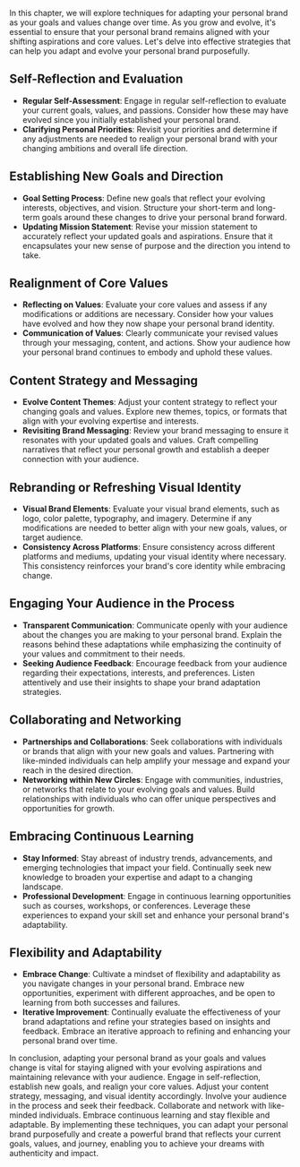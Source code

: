 
In this chapter, we will explore techniques for adapting your personal brand as your goals and values change over time. As you grow and evolve, it's essential to ensure that your personal brand remains aligned with your shifting aspirations and core values. Let's delve into effective strategies that can help you adapt and evolve your personal brand purposefully.

Self-Reflection and Evaluation
------------------------------

* **Regular Self-Assessment**: Engage in regular self-reflection to evaluate your current goals, values, and passions. Consider how these may have evolved since you initially established your personal brand.
* **Clarifying Personal Priorities**: Revisit your priorities and determine if any adjustments are needed to realign your personal brand with your changing ambitions and overall life direction.

Establishing New Goals and Direction
------------------------------------

* **Goal Setting Process**: Define new goals that reflect your evolving interests, objectives, and vision. Structure your short-term and long-term goals around these changes to drive your personal brand forward.
* **Updating Mission Statement**: Revise your mission statement to accurately reflect your updated goals and aspirations. Ensure that it encapsulates your new sense of purpose and the direction you intend to take.

Realignment of Core Values
--------------------------

* **Reflecting on Values**: Evaluate your core values and assess if any modifications or additions are necessary. Consider how your values have evolved and how they now shape your personal brand identity.
* **Communication of Values**: Clearly communicate your revised values through your messaging, content, and actions. Show your audience how your personal brand continues to embody and uphold these values.

Content Strategy and Messaging
------------------------------

* **Evolve Content Themes**: Adjust your content strategy to reflect your changing goals and values. Explore new themes, topics, or formats that align with your evolving expertise and interests.
* **Revisiting Brand Messaging**: Review your brand messaging to ensure it resonates with your updated goals and values. Craft compelling narratives that reflect your personal growth and establish a deeper connection with your audience.

Rebranding or Refreshing Visual Identity
----------------------------------------

* **Visual Brand Elements**: Evaluate your visual brand elements, such as logo, color palette, typography, and imagery. Determine if any modifications are needed to better align with your new goals, values, or target audience.
* **Consistency Across Platforms**: Ensure consistency across different platforms and mediums, updating your visual identity where necessary. This consistency reinforces your brand's core identity while embracing change.

Engaging Your Audience in the Process
-------------------------------------

* **Transparent Communication**: Communicate openly with your audience about the changes you are making to your personal brand. Explain the reasons behind these adaptations while emphasizing the continuity of your values and commitment to their needs.
* **Seeking Audience Feedback**: Encourage feedback from your audience regarding their expectations, interests, and preferences. Listen attentively and use their insights to shape your brand adaptation strategies.

Collaborating and Networking
----------------------------

* **Partnerships and Collaborations**: Seek collaborations with individuals or brands that align with your new goals and values. Partnering with like-minded individuals can help amplify your message and expand your reach in the desired direction.
* **Networking within New Circles**: Engage with communities, industries, or networks that relate to your evolving goals and values. Build relationships with individuals who can offer unique perspectives and opportunities for growth.

Embracing Continuous Learning
-----------------------------

* **Stay Informed**: Stay abreast of industry trends, advancements, and emerging technologies that impact your field. Continually seek new knowledge to broaden your expertise and adapt to a changing landscape.
* **Professional Development**: Engage in continuous learning opportunities such as courses, workshops, or conferences. Leverage these experiences to expand your skill set and enhance your personal brand's adaptability.

Flexibility and Adaptability
----------------------------

* **Embrace Change**: Cultivate a mindset of flexibility and adaptability as you navigate changes in your personal brand. Embrace new opportunities, experiment with different approaches, and be open to learning from both successes and failures.
* **Iterative Improvement**: Continually evaluate the effectiveness of your brand adaptations and refine your strategies based on insights and feedback. Embrace an iterative approach to refining and enhancing your personal brand over time.

In conclusion, adapting your personal brand as your goals and values change is vital for staying aligned with your evolving aspirations and maintaining relevance with your audience. Engage in self-reflection, establish new goals, and realign your core values. Adjust your content strategy, messaging, and visual identity accordingly. Involve your audience in the process and seek their feedback. Collaborate and network with like-minded individuals. Embrace continuous learning and stay flexible and adaptable. By implementing these techniques, you can adapt your personal brand purposefully and create a powerful brand that reflects your current goals, values, and journey, enabling you to achieve your dreams with authenticity and impact.
